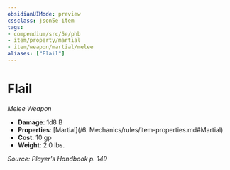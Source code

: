 ```yaml
---
obsidianUIMode: preview
cssclass: json5e-item
tags:
- compendium/src/5e/phb
- item/property/martial
- item/weapon/martial/melee
aliases: ["Flail"]
---
```

# Flail
*Melee Weapon*  

- **Damage**: 1d8 B
- **Properties**: [Martial](/6. Mechanics/rules/item-properties.md#Martial)
- **Cost**: 10 gp
- **Weight**: 2.0 lbs.

*Source: Player's Handbook p. 149*